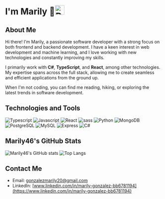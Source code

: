 # I'm Marily 👋<img src="https://img.icons8.com/?size=100&id=53425&format=png&color=000000" alt="Developer Woman" width="30" height="30">

## About Me
Hi there! I'm Marily, a passionate software developer with a strong focus on both frontend and backend development. I have a keen interest in web development and machine learning, and I love working with new technologies and constantly improving my skills. 

I primarily work with **C#**, **TypeScript**, and **React**, among other technologies. My expertise spans across the full stack, allowing me to create seamless and efficient applications from the ground up.

When I'm not coding, you can find me reading, hiking, or exploring the latest trends in software development.

## Technologies and Tools
![Typescript](https://img.shields.io/badge/TypeScript-007ACC?style=for-the-badge&logo=typescript&logoColor=white)
![Javascript](https://img.shields.io/badge/JavaScript-323330?style=for-the-badge&logo=javascript&logoColor=F7DF1E)
![React](https://img.shields.io/badge/React-20232A?style=for-the-badge&logo=react&logoColor=61DAFB)
![sass](https://img.shields.io/badge/Sass-CC6699?style=for-the-badge&logo=sass&logoColor=white)
![Python](https://img.shields.io/badge/Python-14354C?style=for-the-badge&logo=python&logoColor=white)
![MongoDB](https://img.shields.io/badge/MongoDB-4EA94B?style=for-the-badge&logo=mongodb&logoColor=white)
![PostgreSQL](https://img.shields.io/badge/PostgreSQL-316192?style=for-the-badge&logo=postgresql&logoColor=white)
![MySQL](https://img.shields.io/badge/MySQL-00000F?style=for-the-badge&logo=mysql&logoColor=white)
![Express](https://img.shields.io/badge/Express.js-404D59?style=for-the-badge)
![C#](https://img.shields.io/badge/C%23-239120?style=for-the-badge&logo=c-sharp&logoColor=white)


## Marily46's GitHub Stats

![Marily46's GitHub stats](https://github-readme-stats.vercel.app/api?username=Marily46&show_icons=true&theme=cobalt)
![Top Langs](https://github-readme-stats.vercel.app/api/top-langs/?username=Marily46&show_icons=true&layout=compact)

## Contact Me
- Email: [gonzalezmarily20@gmail.com](mailto:gonzalezmarily20@gmail.com)
- LinkedIn: [www.linkedin.com/in/marily-gonzalez-bb6781194](https://www.linkedin.com/in/marily-gonzalez-bb6781194)
